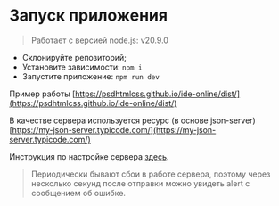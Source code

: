 # Запуск приложения
> Работает с версией node.js: v20.9.0

+ Склонируйте репозиторий;
+ Установите зависимости: ```npm i```
+ Запустите приложение: ```npm run dev```

Пример работы [https://psdhtmlcss.github.io/ide-online/dist/](https://psdhtmlcss.github.io/ide-online/dist/)

В качестве сервера используется ресурс (в основе json-server) [https://my-json-server.typicode.com/](https://my-json-server.typicode.com/)

Инструкция по настройке сервера [здесь](https://dev.to/nikita_guliaev/deploying-create-react-app-with-json-server-as-backend-to-github-3pp9).

> Периодически бывают сбои в работе сервера, поэтому через несколько секунд после отправки можно увидеть alert с сообщением об ошибке.

